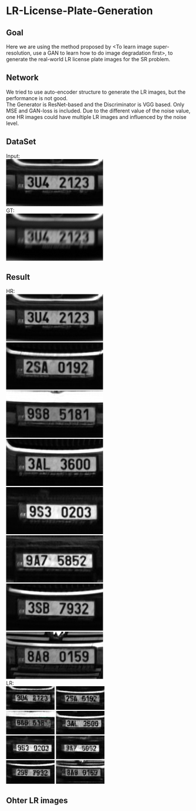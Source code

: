 # LR-License-Plate-Generation
## Goal
Here we are using the method proposed by <To learn image super-resolution, use a GAN to learn how to do image degradation first>, to generate the real-world LR license plate images for the SR problem.
## Network
We tried to use auto-encoder structure to generate the LR images, but the performance is not good.   
The Generator is ResNet-based and the Discriminator is VGG based. Only MSE and GAN-loss is included.
Due to the different value of the noise value, one HR images could have multiple LR images and influenced by the noise level.
## DataSet
Input:  
![image](/src/training-demo/I1_000_deblur.jpg)  
GT:  
![image](/src/training-demo/I1_000.png)  
## Result
HR:  
![Alt text](/src/GT-hr/I1_000_deblur.jpg)
![Alt text](/src/GT-hr/I1_001_deblur.jpg)  
![Alt text](/src/GT-hr/I1_002_deblur.jpg)
![Alt text](/src/GT-hr/I1_003_deblur.jpg)  
![Alt text](/src/GT-hr/I1_004_deblur.jpg)
![Alt text](/src/GT-hr/I1_005_deblur.jpg)   
![Alt text](/src/GT-hr/I1_006_deblur.jpg)
![Alt text](/src/GT-hr/I1_007_deblur.jpg)   
LR:   
![Alt text](/src/gen-lr/I1_000_deblur.jpg)
![Alt text](/src/gen-lr/I1_001_deblur.jpg)   
![Alt text](/src/gen-lr/I1_002_deblur.jpg)
![Alt text](/src/gen-lr/I1_003_deblur.jpg)   
![Alt text](/src/gen-lr/I1_004_deblur.jpg)
![Alt text](/src/gen-lr/I1_005_deblur.jpg)   
![Alt text](/src/gen-lr/I1_006_deblur.jpg)
![Alt text](/src/gen-lr/I1_007_deblur.jpg)   
## Ohter LR images

